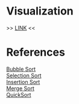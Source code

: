 # Visualization
\>> [LINK](https://visualgo.net/en/sorting) \<<

# References
[Bubble Sort](https://www.educative.io/answers/what-is-a-bubble-sort-in-java)<br />
[Selection Sort](https://www.educative.io/answers/how-to-implement-selection-sort-in-java)<br />
[Insertion Sort](https://www.educative.io/answers/what-is-insertion-sort-in-java)<br />
[Merge Sort](https://youtu.be/bOk35XmHPKs)<br />
[QuickSort](https://youtu.be/h8eyY7dIiN4)